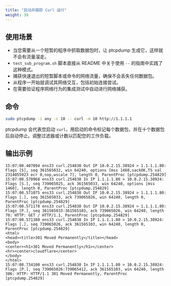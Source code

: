 ```yaml
---
title: "启动并跟踪 Curl 运行"
weight: 30
---
```


## 使用场景

- 当您需要从一个短暂的程序中抓取数据包时，让 ptcpdump 生成它，这样就不会有流量溜走。
- `test_sub_program.sh` 脚本直接从 README 中关于使用 `--` 的指南中实践了这种模式。
- 捕获快速退出的短暂脚本或命令的网络流量，确保不会丢失任何数据包。
- 从程序一开始就调试其网络交互，包括初始连接尝试。
- 在需要验证程序网络行为的集成测试中自动进行网络捕获。

## 命令

```bash
sudo ptcpdump -i any -c 10 -- curl -m 10 http://1.1.1.1
```

ptcpdump 会代表您启动 `curl`，用启动的命令标记每个数据包，并在十个数据包后自动停止。调整过滤器或计数以匹配您的工作负载。


## 输出示例

```
15:07:08.407094 ens33 curl.254838 Out IP 10.0.2.15.38924 > 1.1.1.1.80: Flags [S], seq 361565032, win 64240, options [mss 1460,sackOK,TS val 2314055923 ecr 0,nop,wscale 7], length 0, ParentProc [ptcpdump.254829]
15:07:08.570968 ens33 curl.254838 In IP 1.1.1.1.80 > 10.0.2.15.38924: Flags [S.], seq 739065025, ack 361565033, win 64240, options [mss 1460], length 0, ParentProc [ptcpdump.254829]
15:07:08.571075 ens33 curl.254838 Out IP 10.0.2.15.38924 > 1.1.1.1.80: Flags [.], seq 361565033, ack 739065026, win 64240, length 0, ParentProc [ptcpdump.254829]
15:07:08.571178 ens33 curl.254838 Out IP 10.0.2.15.38924 > 1.1.1.1.80: Flags [P.], seq 361565033:361565103, ack 739065026, win 64240, length 70: HTTP: GET / HTTP/1.1, ParentProc [ptcpdump.254829]
15:07:08.571380 ens33 curl.254838 In IP 1.1.1.1.80 > 10.0.2.15.38924: Flags [.], seq 739065026, ack 361565103, win 64240, length 0, ParentProc [ptcpdump.254829]
<html>
<head><title>301 Moved Permanently</title></head>
<body>
<center><h1>301 Moved Permanently</h1></center>
<hr><center>cloudflare</center>
</body>
</html>
15:07:08.734100 ens33 curl.254838 In IP 1.1.1.1.80 > 10.0.2.15.38924: Flags [P.], seq 739065026:739065412, ack 361565103, win 64240, length 386: HTTP: HTTP/1.1 301 Moved Permanently, ParentProc [ptcpdump.254829]
```